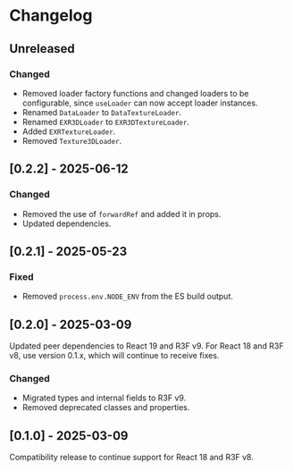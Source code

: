 # Changelog

## Unreleased

### Changed

- Removed loader factory functions and changed loaders to be configurable, since `useLoader` can now accept loader instances.
- Renamed `DataLoader` to `DataTextureLoader`.
- Renamed `EXR3DLoader` to `EXR3DTextureLoader`.
- Added `EXRTextureLoader`.
- Removed `Texture3DLoader`.

## [0.2.2] - 2025-06-12

### Changed

- Removed the use of `forwardRef` and added it in props.
- Updated dependencies.

## [0.2.1] - 2025-05-23

### Fixed

- Removed `process.env.NODE_ENV` from the ES build output.

## [0.2.0] - 2025-03-09

Updated peer dependencies to React 19 and R3F v9. For React 18 and R3F v8, use version 0.1.x, which will continue to receive fixes.

### Changed

- Migrated types and internal fields to R3F v9.
- Removed deprecated classes and properties.

## [0.1.0] - 2025-03-09

Compatibility release to continue support for React 18 and R3F v8.
